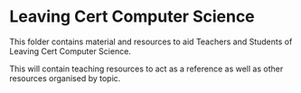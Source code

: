 # Leaving Cert Computer Science

This folder contains material and resources to aid Teachers and Students of Leaving Cert Computer Science.

This will contain teaching resources to act as a reference as well as other resources organised by topic.
